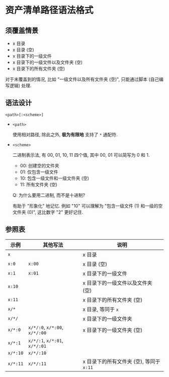 # 资产清单路径语法格式

## 须覆盖情景

- x 目录
- x 目录 (空)
- x 目录下的一级文件
- x 目录下的一级文件以及文件夹 (空)
- x 目录下的所有文件夹 (空)

对于未覆盖到的情况, 比如 "一级文件以及所有文件夹 (空)", 只能通过脚本 (自己编写逻辑) 处理.

## 语法设计

`<path>[:<scheme>]`

- `<path>`

  使用相对路径, 除此之外, **极为有限地** 支持了 `*` 通配符.

- `<scheme>`

  二进制表示法, 有 00, 01, 10, 11 四个值, 其中 00, 01 可以简写为 0 和 1.

  - 00: 创建空的文件夹
  - 01: 仅包含一级文件
  - 10: 包含一级文件和一级文件夹 (空)
  - 11: 所有文件夹 (空)

  Q: 为什么要用二进制, 而不是十进制?

  有助于 "形象化" 地记忆. 例如 "10" 可以理解为 "包含一级文件 (1) 和一级的空文件夹 (0)", 这比数字 "2" 更好记住.

## 参照表

| 示例     | 其他写法                      | 说明                                     |
| -------- | ----------------------------- | ---------------------------------------- |
| `x`      |                               | x 目录                                   |
| `x:0`    | `x:00`                        | x 目录 (空)                              |
| `x:1`    | `x:01`                        | x 目录下的一级文件                       |
| `x:10`   |                               | x 目录下的一级文件以及文件夹 (空)        |
| `x:11`   |                               | x 目录下的所有文件夹 (空)                |
| `x/*`    |                               | x 目录, 等同于 `x`                       |
| `x/*/`   |                               | x 目录下的一级文件夹                     |
| `x/*:0`  | `x/*/:0`, `x/*:00`, `x/*/:00` | x 目录下的一级文件夹 (空)                |
| `x/*:1`  | `x/*/:1`, `x/*:01`, `x/*/:01` |                                          |
| `x/*:10` | `x/*/:10`                     |                                          |
| `x/*:11` | `x/*/:11`                     | x 目录下的所有文件夹 (空), 等同于 `x:11` |

